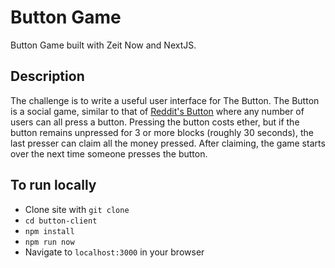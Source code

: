 # Button Game

Button Game built with Zeit Now and NextJS.

## Description

The challenge is to write a useful user interface for The Button. The Button
is a social game, similar to that of [Reddit's Button](https://goo.gl/ad1MhC)
where any number of users can all press a button. Pressing the button costs
ether, but if the button remains unpressed for 3 or more blocks (roughly 30
seconds), the last presser can claim all the money pressed. After claiming, the
game starts over the next time someone presses the button.

## To run locally

- Clone site with `git clone`
- `cd button-client`
- `npm install`
- `npm run now`
- Navigate to `localhost:3000` in your browser
